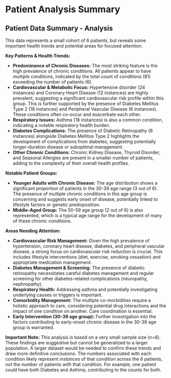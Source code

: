 # Patient Analysis Summary

## Patient Data Summary - Analysis

This data represents a small cohort of 6 patients, but reveals some important health trends and potential areas for focused attention.

**Key Patterns & Health Trends:**

* **Predominance of Chronic Diseases:** The most striking feature is the high prevalence of chronic conditions. All patients appear to have *multiple* conditions, indicated by the total count of conditions (81) exceeding the number of patients (6).
* **Cardiovascular & Metabolic Focus:**  Hypertensive disorder (24 instances) and Coronary Heart Disease (12 instances) are highly prevalent, suggesting a significant cardiovascular risk profile within this group. This is further supported by the presence of Diabetes Mellitus Type 2 (18 instances) and Peripheral Vascular Disease (6 instances). These conditions often co-occur and exacerbate each other.
* **Respiratory Issues:** Asthma (18 instances) is also a common condition, indicating a notable respiratory health burden.
* **Diabetes Complications:** The presence of Diabetic Retinopathy (6 instances) alongside Diabetes Mellitus Type 2 highlights the development of complications from diabetes, suggesting potentially longer-duration disease or suboptimal management.
* **Other Chronic Conditions:**  Chronic Kidney Disease, Thyroid Disorder, and Seasonal Allergies are present in a smaller number of patients, adding to the complexity of their overall health profiles.

**Notable Patient Groups:**

* **Younger Adults with Chronic Disease:** The age distribution shows a significant proportion of patients in the 30-39 age range (3 out of 6).  The presence of multiple chronic conditions in this age group is concerning and suggests early onset of disease, potentially linked to lifestyle factors or genetic predisposition.
* **Middle-Aged Group:** The 50-59 age group (2 out of 6) is also represented, which is a typical age range for the development of many of these chronic conditions.

**Areas Needing Attention:**

* **Cardiovascular Risk Management:** Given the high prevalence of hypertension, coronary heart disease, diabetes, and peripheral vascular disease, a strong focus on cardiovascular risk reduction is crucial. This includes lifestyle interventions (diet, exercise, smoking cessation) and appropriate medication management.
* **Diabetes Management & Screening:**  The presence of diabetic retinopathy necessitates careful diabetes management and regular screening for other diabetes-related complications (neuropathy, nephropathy).
* **Respiratory Health:**  Addressing asthma and potentially investigating underlying causes or triggers is important.
* **Comorbidity Management:**  The multiple co-morbidities require a holistic approach to care, considering potential drug interactions and the impact of one condition on another.  Care coordination is essential.
* **Early Intervention (30-39 age group):**  Further investigation into the factors contributing to early-onset chronic disease in the 30-39 age group is warranted.



**Important Note:** This analysis is based on a very small sample size (n=6).  These findings are suggestive but cannot be generalized to a larger population.  A larger dataset would be needed to confirm these trends and draw more definitive conclusions.  The numbers associated with each condition likely represent *instances* of that condition across the 6 patients, not the number of patients *with* that condition. For example, one patient could have both Diabetes and Asthma, contributing to the counts for both.



